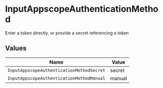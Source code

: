 # InputAppscopeAuthenticationMethod

Enter a token directly, or provide a secret referencing a token


## Values

| Name                                      | Value                                     |
| ----------------------------------------- | ----------------------------------------- |
| `InputAppscopeAuthenticationMethodSecret` | secret                                    |
| `InputAppscopeAuthenticationMethodManual` | manual                                    |